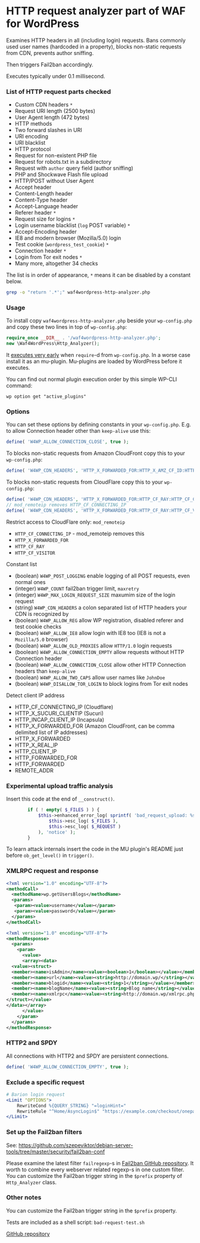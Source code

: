 # HTTP request analyzer part of WAF for WordPress

Examines HTTP headers in all (including login) requests.
Bans commonly used user names (hardcoded in a property),
blocks non-static requests from CDN, prevents author sniffing.

Then triggers Fail2ban accordingly.

Executes typically under 0.1 millisecond.

### List of HTTP request parts checked

- Custom CDN headers `*`
- Request URI length (2500 bytes)
- User Agent length (472 bytes)
- HTTP methods
- Two forward slashes in URI
- URI encoding
- URI blacklist
- HTTP protocol
- Request for non-existent PHP file
- Request for robots.txt in a subdirectory
- Request with `author` query field (author sniffing)
- PHP and Shockwave Flash file upload
- HTTP/POST without User Agent
- Accept header
- Content-Length header
- Content-Type header
- Accept-Language header
- Referer header `*`
- Request size for logins `*`
- Login username blacklist (`log` POST variable) `*`
- Accept-Encoding header
- IE8 and modern browser (Mozilla/5.0) login
- Test cookie (`wordpress_test_cookie`) `*`
- Connection header `*`
- Login from Tor exit nodes `*`
- Many more, altogether 34 checks

The list is in order of appearance, `*` means it can be disabled by a constant below.

```bash
grep -o "return '.*';" waf4wordpress-http-analyzer.php
```

### Usage

To install copy `waf4wordpress-http-analyzer.php`
beside your `wp-config.php` and copy these two lines in top of `wp-config.php`:

```php
require_once __DIR__ . '/waf4wordpress-http-analyzer.php';
new \Waf4WordPress\Http_Analyzer();
```

It [executes very early](https://wordpress.org/plugins/whats-running/) when `require`-d from `wp-config.php`.
In a worse case install it as an mu-plugin.
Mu-plugins are loaded by WordPress before it executes.

You can find out normal plugin execution order by this simple WP-CLI command:

```
wp option get "active_plugins"
```

### Options

You can set these options by defining constants in your `wp-config.php`.
E.g. to allow Connection header other than `keep-alive` use this:

```php
define( 'W4WP_ALLOW_CONNECTION_CLOSE', true );
```

To blocks non-static requests from Amazon CloudFront copy this to your `wp-config.php`:

```php
define( 'W4WP_CDN_HEADERS', 'HTTP_X_FORWARDED_FOR:HTTP_X_AMZ_CF_ID:HTTP_VIA' );
```

To blocks non-static requests from CloudFlare copy this to your `wp-config.php`:

```php
define( 'W4WP_CDN_HEADERS', 'HTTP_X_FORWARDED_FOR:HTTP_CF_RAY:HTTP_CF_CONNECTING_IP' );
// mod_remoteip removes HTTP_CF_CONNECTING_IP
define( 'W4WP_CDN_HEADERS', 'HTTP_X_FORWARDED_FOR:HTTP_CF_RAY:HTTP_CF_VISITOR' );
```

Restrict access to CloudFlare only: `mod_remoteip`

- `HTTP_CF_CONNECTING_IP` - mod_remoteip removes this
- `HTTP_X_FORWARDED_FOR`
- `HTTP_CF_RAY`
- `HTTP_CF_VISITOR`

Constant list

- (boolean) `W4WP_POST_LOGGING` enable logging of all POST requests, even normal ones
- (integer) `W4WP_COUNT` fail2ban trigger limit, `maxretry`
- (integer) `W4WP_MAX_LOGIN_REQUEST_SIZE` maxumim size of the login request
- (string) `W4WP_CDN_HEADERS` a colon separated list of HTTP headers your CDN is recognized by
- (boolean) `W4WP_ALLOW_REG` allow WP registration, disabled referer and test cookie checks
- (boolean) `W4WP_ALLOW_IE8` allow login with IE8 too (IE8 is not a `Mozilla/5.0` browser)
- (boolean) `W4WP_ALLOW_OLD_PROXIES` allow `HTTP/1.0` login requests
- (boolean) `W4WP_ALLOW_CONNECTION_EMPTY` allow requests without HTTP Connection header
- (boolean) `W4WP_ALLOW_CONNECTION_CLOSE` allow other HTTP Connection headers than `keep-alive`
- (boolean) `W4WP_ALLOW_TWO_CAPS` allow user names like `JohnDoe`
- (boolean) `W4WP_DISALLOW_TOR_LOGIN` to block logins from Tor exit nodes

Detect client IP address

- HTTP_CF_CONNECTING_IP (Cloudflare)
- HTTP_X_SUCURI_CLIENTIP (Sucuri)
- HTTP_INCAP_CLIENT_IP (Incapsula)
- HTTP_X_FORWARDED_FOR (Amazon CloudFront, can be comma delimited list of IP addresses)
- HTTP_X_FORWARDED
- HTTP_X_REAL_IP
- HTTP_CLIENT_IP
- HTTP_FORWARDED_FOR
- HTTP_FORWARDED
- REMOTE_ADDR

### Experimental upload traffic analysis

Insert this code at the end of `__construct()`.

```php
        if ( ! empty( $_FILES ) ) {
            $this->enhanced_error_log( sprintf( 'bad_request_upload: %s, %s',
                $this->esc_log( $_FILES ),
                $this->esc_log( $_REQUEST )
            ), 'notice' );
        }
```

To learn attack internals insert the code in the MU plugin's README just before `ob_get_level()` in `trigger()`.

### XMLRPC request and response

```xml
<?xml version="1.0" encoding="UTF-8"?>
<methodCall>
  <methodName>wp.getUsersBlogs</methodName>
  <params>
   <param><value>username</value></param>
   <param><value>password</value></param>
  </params>
</methodCall>
```

```xml
<?xml version="1.0" encoding="UTF-8"?>
<methodResponse>
  <params>
    <param>
      <value>
      <array><data>
  <value><struct>
  <member><name>isAdmin</name><value><boolean>1</boolean></value></member>
  <member><name>url</name><value><string>http://domain.wp/</string></value></member>
  <member><name>blogid</name><value><string>1</string></value></member>
  <member><name>blogName</name><value><string>Blog name</string></value></member>
  <member><name>xmlrpc</name><value><string>http://domain.wp/xmlrpc.php</string></value></member>
</struct></value>
</data></array>
      </value>
    </param>
  </params>
</methodResponse>
```

### HTTP2 and SPDY

All connections with HTTP2 and SPDY are persistent connections.

```php
define( 'W4WP_ALLOW_CONNECTION_EMPTY', true );
```

### Exclude a specific request

```apache
# Barion login request
<Limit "OPTIONS">
    RewriteCond %{QUERY_STRING} "=loginHint="
    RewriteRule "^Home/AsyncLogin$" "https://example.com/checkout/onepage/?" [L]
</Limit>
```

### Set up the Fail2ban filters

See: https://github.com/szepeviktor/debian-server-tools/tree/master/security/fail2ban-conf

Please examine the latest filter `failregexp`-s in
[Fail2ban GitHub repository](https://github.com/fail2ban/fail2ban/blob/master/config/filter.d).
It worth to combine every webserver related regexp-s in one custom filter.
You can customize the Fail2ban trigger string in the `$prefix` property of `Http_Analyzer` class.

### Other notes

You can customize the Fail2ban trigger string in the `$prefix` property.

Tests are included as a shell script: `bad-request-test.sh`

[GitHub repository](https://github.com/szepeviktor/wordpress-fail2ban)
